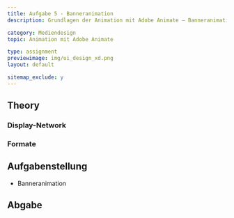 ```yaml
---
title: Aufgabe 5 - Banneranimation
description: Grundlagen der Animation mit Adobe Animate – Banneranimation

category: Mediendesign
topic: Animation mit Adobe Animate

type: assignment
previewimage: img/ui_design_xd.png
layout: default

sitemap_exclude: y
---
```


## Theory

### Display-Network

### Formate

## Aufgabenstellung

* Banneranimation

## Abgabe
